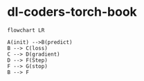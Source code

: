 # dl-coders-torch-book

```mermaid
flowchart LR

A(init) -->B(predict)
B --> C(loss)
C --> D(gradient)
D --> F(Step)
F --> G(stop)
B --> F
```